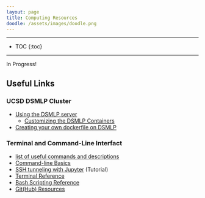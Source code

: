 ```yaml
---
layout: page
title: Computing Resources
doodle: /assets/images/doodle.png
---
```


---
* TOC
{:toc}

---

In Progress!

## Useful Links

### UCSD DSMLP Cluster

* [Using the DSMLP server](https://support.ucsd.edu/services?id=kb_category&kb_category=368cc80fdb5c68d0d4781c79139619e2)
  - [Customizing the DSMLP Containers](https://support.ucsd.edu/services?id=kb_article_view&sysparm_article=KB0032273)
* [Creating your own dockerfile on DSMLP](https://github.com/ucsd-ets/datahub-example-notebook)

### Terminal and Command-Line Interfact

* [list of useful commands and descriptions](/resources/cli_introduction)
* [Command-line Basics](/resources/learning_cli)
* [SSH tunneling with Jupyter](/resources/ssh_tunnel_and_jupyter.md) (Tutorial)
* [Terminal Reference](https://www.educative.io/blog/bash-shell-command-cheat-sheet)
* [Bash Scripting Reference](https://devhints.io/bash)
* [Git(Hub) Resources](https://try.github.io/)
